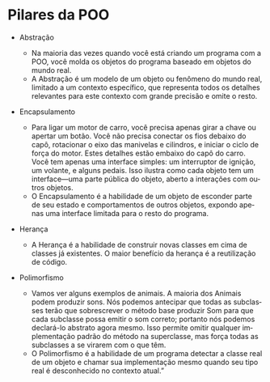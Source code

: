 # Pilares da POO

- Abs­tra­ção
    - Na mai­o­ria das vezes quando você está cri­ando um pro­grama com a POO, você molda os ob­je­tos do pro­grama ba­se­ado em ob­je­tos do mundo real.
    - A Abs­tra­ção é um mo­delo de um ob­jeto ou fenô­meno do mundo real, li­mi­tado a um con­texto es­pe­cí­fico, que re­pre­senta todos os de­ta­lhes re­le­van­tes para este con­texto com grande pre­ci­são e omite o resto.

- Encapsulamento
    - Para ligar um motor de carro, você pre­cisa ape­nas girar a chave ou aper­tar um botão. Você não pre­cisa co­nec­tar os fios de­baixo do capô, ro­ta­ci­o­nar o eixo das ma­ni­ve­las e ci­lin­dros, e ini­ciar o ciclo de força do motor. Estes de­ta­lhes estão em­baixo do capô do carro. Você tem ape­nas uma in­ter­face sim­ples: um in­ter­rup­tor de ig­ni­ção, um vo­lante, e al­guns pe­dais. Isso ilus­tra como cada ob­jeto tem um in­ter­face—uma parte pú­blica do ob­jeto, aberto a in­te­ra­ções com ou­tros objetos.
    - O En­cap­su­la­mento é a ha­bi­li­dade de um ob­jeto de es­con­der parte de seu es­tado e com­por­ta­men­tos de ou­tros ob­je­tos, ex­pondo ape­nas uma in­ter­face li­mi­tada para o resto do programa.

- Herança
    - A He­rança é a ha­bi­li­dade de cons­truir novas clas­ses em cima de clas­ses já exis­ten­tes. O maior be­ne­fí­cio da he­rança é a reu­ti­li­za­ção de có­digo.

- Polimorfismo
    - Vamos ver al­guns exem­plos de ani­mais. A mai­o­ria dos Animais podem pro­du­zir sons. Nós po­de­mos an­te­ci­par que todas as sub­clas­ses terão que so­bres­cre­ver o mé­todo base produzir Som para que cada sub­classe possa emi­tir o som cor­reto; por­tanto nós po­de­mos de­clará-lo abs­trato agora mesmo. Isso per­mite omi­tir qual­quer im­ple­men­ta­ção pa­drão do mé­todo na su­per­classe, mas força todas as sub­clas­ses a se vi­ra­rem com o que têm.
    - O Po­li­mor­fismo é a ha­bi­li­dade de um pro­grama de­tec­tar a classe real de um ob­jeto e cha­mar sua im­ple­men­ta­ção mesmo quando seu tipo real é des­co­nhe­cido no con­texto atual.”


